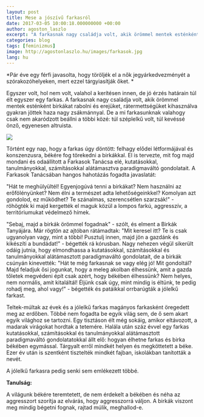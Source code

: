 ```yaml
---
layout: post
title: Mese a jószívű farkasról
date: 2017-03-05 10:00:18.000000000 +00:00
author: agoston_laszlo
excerpt: "A farkasnak nagy családja volt, akik örömmel mentek esténként birkákat rabolni és erejüket, rátermettségüket kihasználva gyakran jöttek haza nagy zsákmánnyal. De a mi farkasunknak valahogy csak nem akaródzott beállni a többi közé: túl széplelkű volt, túl kevéssé önző, egyenesen altruista."
categories: blog
tags: [feminizmus]
image: http://agostonlaszlo.hu/images/farkasok.jpg
lang: hu
---
```

*Pár éve egy férfi javasolta, hogy töröljék el a nők jegyárkedvezményét a szórakozóhelyeken, mert ezzel tárgyiasítják őket. *

Egyszer volt, hol nem volt, valahol a kerítésen innen, de jó érzés határain túl élt egyszer egy farkas. A farkasnak nagy családja volt, akik örömmel mentek esténként birkákat rabolni és erejüket, rátermettségüket kihasználva gyakran jöttek haza nagy zsákmánnyal. De a mi farkasunknak valahogy csak nem akaródzott beállni a többi közé: túl széplelkű volt, túl kevéssé önző, egyenesen altruista.

![](http://agostonlaszlo.hu/images/farkasok.jpg)

Történt egy nap, hogy a farkas úgy döntött: felhagy elődei létformájával és konszenzusra, békére fog törekedni a birkákkal. El is tervezte, mit fog majd mondani és odaállított a Farkasok Tanácsa elé, kutatásokkal, tanulmányokkal, számításokkal alátámasztva paradigmaváltó gondolatait. A Farkasok Tanácsában hangos hahotázás fogadta javaslatát:

"Hát te meghülyültél! Egyenjogúvá tenni a birkákat? Nem használni az erőfölényünket? Nem élni a természet adta lehetőségeinkkel? Komolyan azt gondolod, ez működhet? Te szánalmas, szerencsétlen szarzsák!" - röhögték ki majd kergették el maguk közül a lompos farkú, aggresszív, a territóriumukat védelmező hímek.

"Sebaj, majd a birkák örömmel fogadnak" - szólt, és elment a Birkák Tanyájára. Már rögtön az ajtóban rátámadtak: "Mit keresel itt? Te is csak ugyanolyan vagy, mint a többi! Pusztulj innen, majd jön a gazdánk és kikészíti a bundádat!" - bégették rá kórusban. Nagy nehezen végül sikerült odáig jutnia, hogy elmondhassa a kutatásokkal, számításokkal és tanulmányokkal alátámasztott paradigmaváltó gondolatait, de a birkák csúnyán kinevették: "Hát te még farkasnak se vagy elég jó! Mit gondoltál? Majd feladjuk ősi jogunkat, hogy a meleg akolban élhessünk, amit a gazda tőletek megvédeni épít csak azért, hogy békében élhessünk? Nem helyes, nem normális, amit kitaláltál! Éljünk csak úgy, mint mindig is éltünk, te pedig rohadj meg, ahol vagy!" - bégették és patáikkal orrbarúgták a jólelkű farkast.

Teltek-múltak az évek és a jólelkű farkas magányos farkasként öregedett meg az erdőben. Többé nem fogadta be egyik világ sem, de ő sem akart egyik világhoz se tartozni. Egy tisztáson élt még sokáig, amikor eltávozott, a madarak virágokat hordtak a tetemére. Halála után száz évvel egy farkas kutatásokkal, számításokkal és tanulmányokkal alátámasztott paradigmaváltó gondolatatokkal állt elő: hogyan élhetne farkas és birka békében egymással. Tárgyalt erről mindkét helyen és megköttetett a béke. Ezer év után is szentként tisztelték mindkét fajban, iskolákban tanították a nevét.

A jólelkű farkasra pedig senki sem emlékezett többé.

**Tanulság:**

A világunk békére teremtetett, de nem érdekelt a békében és néha az aggresszort szorítja az elvárás, hogy aggresszorrá váljon. A birkák viszont meg mindig bégetni fognak, rajtad múlik, meghallod-e.
